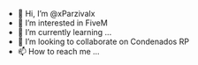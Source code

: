- 👋 Hi, I’m @xParzivalx
- 👀 I’m interested in FiveM
- 🌱 I’m currently learning ...
- 💞️ I’m looking to collaborate on Condenados RP
- 📫 How to reach me ...

<!---
Parzival/m1000 is a ✨ special ✨ repository because its `README.md` (this file) appears on your GitHub profile.
You can click the Preview link to take a look at your changes.
--->
